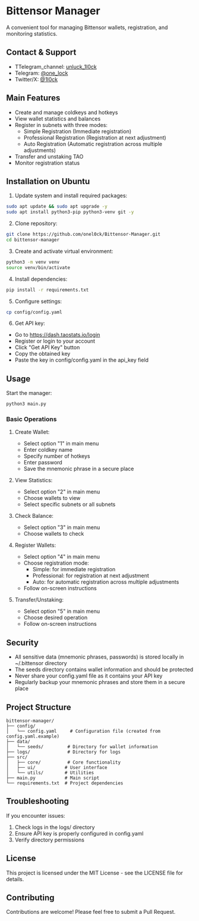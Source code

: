 # Bittensor Manager

A convenient tool for managing Bittensor wallets, registration, and monitoring statistics.

## Contact & Support

- TTelegram_channel: [unluck_1l0ck](https://t.me/unluck_1l0ck)
- Telegram: [@one_lock](https://t.me/@one_lock)
- Twitter/X: [@1l0ck](https://x.com/1l0ck)

## Main Features

- Create and manage coldkeys and hotkeys
- View wallet statistics and balances
- Register in subnets with three modes:
  - Simple Registration (Immediate registration)
  - Professional Registration (Registration at next adjustment)
  - Auto Registration (Automatic registration across multiple adjustments)
- Transfer and unstaking TAO
- Monitor registration status

## Installation on Ubuntu

1. Update system and install required packages:
```bash
sudo apt update && sudo apt upgrade -y
sudo apt install python3-pip python3-venv git -y
```

2. Clone repository:
```bash
git clone https://github.com/onel0ck/Bittensor-Manager.git
cd bittensor-manager
```

3. Create and activate virtual environment:
```bash
python3 -m venv venv
source venv/bin/activate
```

4. Install dependencies:
```bash
pip install -r requirements.txt
```

5. Configure settings:
```bash
cp config/config.yaml
```

6. Get API key:
- Go to https://dash.taostats.io/login
- Register or login to your account
- Click "Get API Key" button
- Copy the obtained key
- Paste the key in config/config.yaml in the api_key field

## Usage

Start the manager:
```bash
python3 main.py
```

### Basic Operations

1. Create Wallet:
   - Select option "1" in main menu
   - Enter coldkey name
   - Specify number of hotkeys
   - Enter password
   - Save the mnemonic phrase in a secure place

2. View Statistics:
   - Select option "2" in main menu
   - Choose wallets to view
   - Select specific subnets or all subnets

3. Check Balance:
   - Select option "3" in main menu
   - Choose wallets to check

4. Register Wallets:
   - Select option "4" in main menu
   - Choose registration mode:
     - Simple: for immediate registration
     - Professional: for registration at next adjustment
     - Auto: for automatic registration across multiple adjustments
   - Follow on-screen instructions

5. Transfer/Unstaking:
   - Select option "5" in main menu
   - Choose desired operation
   - Follow on-screen instructions

## Security

- All sensitive data (mnemonic phrases, passwords) is stored locally in ~/.bittensor directory
- The seeds directory contains wallet information and should be protected
- Never share your config.yaml file as it contains your API key
- Regularly backup your mnemonic phrases and store them in a secure place

## Project Structure
```
bittensor-manager/
├── config/
│   └── config.yaml     # Configuration file (created from config.yaml.example)
├── data/
│   └── seeds/         # Directory for wallet information
├── logs/              # Directory for logs
├── src/              
│   ├── core/          # Core functionality
│   ├── ui/           # User interface
│   └── utils/        # Utilities
├── main.py           # Main script
└── requirements.txt  # Project dependencies
```

## Troubleshooting

If you encounter issues:
1. Check logs in the logs/ directory
2. Ensure API key is properly configured in config.yaml
3. Verify directory permissions

## License

This project is licensed under the MIT License - see the LICENSE file for details.

## Contributing

Contributions are welcome! Please feel free to submit a Pull Request.